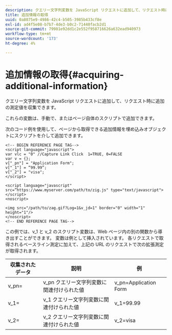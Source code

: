 ```yaml
---
description: クエリー文字列変数を JavaScript リクエストに追加して、リクエスト時に追加の測定値を収集できます。
title: 追加情報の取得
uuid: 0a8075e9-4986-42c4-b505-3985b433cf8e
exl-id: ad4f5e08-b7b7-4de3-b0c2-71440facb2d1
source-git-commit: 79981e92dd1c2e552f958716626a632ead940973
workflow-type: tm+mt
source-wordcount: '173'
ht-degree: 4%

---
```


# 追加情報の取得{#acquiring-additional-information}

クエリー文字列変数を JavaScript リクエストに追加して、リクエスト時に追加の測定値を収集できます。

これらの変数は、手動で、またはページ自体のスクリプトで追加できます。

次のコード例を使用して、ページから取得できる追加情報を埋め込みオブジェクトにスクリプトを介して追加できます。

```
<!-- BEGIN REFERENCE PAGE TAG-->
<script language="javascript">
var vlc = "0" //Capture Link Click  1=TRUE, 0=FALSE
var v = {};
v["_pn"] = "Application Form";
v["_1"] = “99.99”;
v["_2"] = "visa";
</script>

<script language="javascript" src=”https://www.myserver.com/path/to/zig.js" type="text/javascript"></script>
<noscript>

<img src="/path/to/zag.gif?Log=1&v_jd=1" border="0" width="1" height="1"/>
</noscript>
<!-- END REFERENCE PAGE TAG-->
```

この例では、v_1 と v_2 のスクリプト変数は、Web ページ内の別の関数から導き出すことができます。 変数は例として挿入されています。 各リクエストで取得されるベースライン測定に加えて、上記の URL のリクエストで次の拡張測定が取得されます。

| 収集されたデータ | 説明 | 例 |
|---|---|---|
| v_pn= | v_pn クエリー文字列変数に関連付けられた値 | v_pn=Application Form |
| v_1= | v_1 クエリー文字列変数に関連付けられた値 | v_1=99.99 |
| v_2= | v_2 クエリー文字列変数に関連付けられた値 | v_2=visa |
